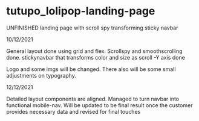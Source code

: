 # tutupo_lolipop-landing-page
UNFINISHED landing page with scroll spy transforming sticky navbar


10/12/2021

General layout done using grid and flex. 
Scrollspy and smoothscrolling done.
stickynavbar that transforms color and size as scroll -Y axis done

Logo and some imgs will be changed. There also will be some small adjustments on typography.

12/12/2021

Detailed layout components are aligned.  Managed to turn navbar into functional mobile-nav. 
Will be updated to be final result once the customer provides necessary data and revised for final touches
